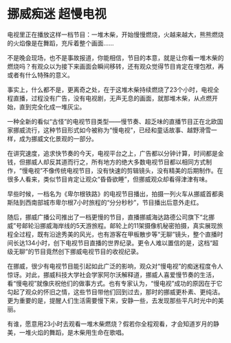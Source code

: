 # 挪威痴迷 超慢电视

电视里正在播放这样一档节目：一堆木柴，开始慢慢燃烧，火越来越大，熊熊燃烧的火焰像是在舞蹈，充斥着整个画面…… 

不是晚会现场，也不是事故报道，你能相信，节目的本意，就是让你看一堆木柴的燃烧吗？有观众以为接下来画面会瞬间移转，还有观众觉得节目肯定在埋包袱，再或者有什么特殊的意义。 

事实上，什么都不是，更离奇之处，在于这堆木柴持续燃烧了23个小时，电视全程直播，过程没有广告，没有电视剧，无声无息的画面，就那堆木柴，从点燃开始，直到完全化成一堆灰尘。 

一种全新的看似“古怪”的电视节目类型——慢节奏、超乏味的直播节目正在北欧国家挪威流行，这种节目形式如今被称为“慢电视”，已经和童话故事、越野滑雪一样，成为挪威文化景观的一部分。 

在讲究速度，追求快节奏的今天，电视平台之上，广告都以分钟计算，时间都是金钱，但挪威人却反其道而行之，所有地方的绝大多数电视节目都以相同方式制作，“慢电视”不像传统电视节目，没有快速的剪辑镜头，没有精美的后期制作。在很多人看来，类似节目肯定让观众“昏昏欲睡”，但挪威观众却看得津津有味。 

早些时候，一档名为《卑尔根铁路》的电视节目播出，拍摄一列火车从挪威首都奥斯陆到西南部城市卑尔根7小时旅程的“分分秒秒”，节目播出后意外走红。 

随后，挪威广播公司推出了一档更慢的节目，直播挪威海达路德公司旗下“北挪威”号邮轮沿挪威海岸线的5天游旅程。邮轮上的11架摄像机秘密拍摄，真实展现旅程全过程，既有沿途秀美的风光，也有游客在甲板散步等“无聊”镜头，整个直播时间长达134小时，创下电视节目直播的世界纪录。更令人难以置信的是，这档“超级无聊”的节目竟然创下挪威电视节目的收视纪录。 

在挪威，很少有电视节目能引起如此广泛的影响，观众对“慢电视”的痴迷程度令人惊讶。对此，挪威科技大学社会学家阿尔沃解释道，挪威人喜爱慢节奏的生活，看“慢电视”就像庆祝他们的做事方式。也有专家认为，“慢电视”成功的原因在于它勾起了观众的怀旧之情，这些节目带他们回到过去，那时的挪威更朴素、更纯洁。更为重要的是，提醒人们生活需要慢下来，安静一些，去发现那些平凡时光中的美丽。 

有谁，愿意用23小时去观看一堆木柴燃烧？假若你全程观看，才会知道岁月的静美，一堆火焰的舞蹈，是木柴用生命在歌唱。